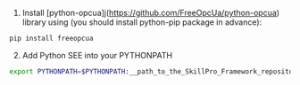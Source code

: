 1. Install [python-opcua]j(https://github.com/FreeOpcUa/python-opcua) library using (you should install python-pip package in advance):
```bash
pip install freeopcua
```
2. Add Python SEE into your PYTHONPATH
```bash
export PYTHONPATH=$PYTHONPATH:__path_to_the_SkillPro_Framework_repository/SEE/Python/
```
